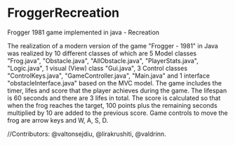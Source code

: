 # FroggerRecreation
Frogger 1981 game implemented in java - Recreation

The realization of a modern version of the game "Frogger - 1981" in Java was realized by 10 different classes of which are 5 Model classes "Frog.java", "Obstacle.java", "AllObstacle.java", "PlayerStats.java", "Logic.java", 1 visual (View) class "Gui.java", 3 Control classes "ControlKeys.java", "GameController.java", "Main.java" and 1 interface "obstacleInterface.java" based on the MVC model.
The game includes the timer, lifes and score that the player achieves during the game.
The lifespan is 60 seconds and there are 3 lifes in total.
The score is calculated so that when the frog reaches the target, 100 points plus the remaining seconds multiplied by 10 are added to the previous score.
Game controls to move the frog are arrow keys and W, A, S, D.

//Contributors: @valtonsejdiu, @lirakrushiti, @valdrinn.
